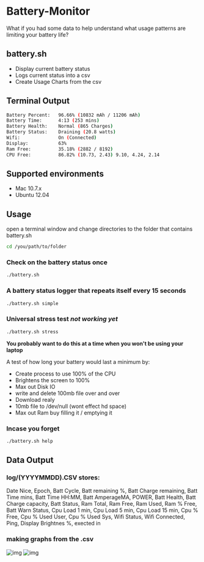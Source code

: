 Battery-Monitor
===============

What if you had some data to help understand what usage patterns are limiting your battery life?

## battery.sh 
- Display current battery status 
- Logs current status into a csv
- Create Usage Charts from the csv

## Terminal Output
```bash
Battery Percent:   96.66% (10832 mAh / 11206 mAh)
Battery Time:      4:13 (253 mins)
Battery Health:    Normal (865 Charges)
Battery Status:    Draining (20.8 watts)
Wifi:              On (Connected)
Display:           63%
Ram Free:          35.18% (2882 / 8192)
CPU Free:          86.82% (10.73, 2.43) 9.10, 4.24, 2.14
```

## Supported environments
- Mac 10.7.x
- Ubuntu 12.04

## Usage 
open a terminal window and change directories to the folder that contains battery.sh
```bash
cd /you/path/to/folder
```

### Check on the battery status once
```bash
./battery.sh 
```

### A battery status logger that repeats itself every 15 seconds
```bash
./battery.sh simple 
```

### Universal stress test *_not working yet_*
```bash
./battery.sh stress 
```
**You probably want to do this at a time when you won't be using your laptop**

A test of how long your battery would last a minimum by:
- Create process to use 100% of the CPU 
- Brightens the screen to 100%
- Max out Disk IO 
 - write and delete 100mb file over and over 
- Download realy 
 - 10mb file to /dev/null (wont effect hd space)
- Max out Ram buy filling it / emptying it

### Incase you forget
```bash
./battery.sh help
```


## Data Output 
### log/(YYYYMMDD).CSV stores: 
Date Nice, Epoch, Batt Cycle, Batt remaining %, Batt Charge remaining, Batt Time mins, Batt Time HH:MM, Batt AmperageMA, POWER, Batt Health, Batt Charge capacity, Batt Status, Ram Total, Ram Free, Ram Used, Ram % Free, Batt Warn Status, Cpu Load 1 min, Cpu Load 5 min, Cpu Load 15 min, Cpu % Free, Cpu % Used User, Cpu % Used Sys, Wifi Status, Wifi Connected, Ping, Display Brightnes %, exected in

### making graphs from the .csv 

![img](https://docs.google.com/spreadsheet/oimg?key=0Arqmzxm8MHGedF9fU3poOXlLVFpaUHpqcUxUc1dCWVE&oid=9&zx=pmrktv9rjvjl)
![img](https://docs.google.com/spreadsheet/oimg?key=0Arqmzxm8MHGedF9fU3poOXlLVFpaUHpqcUxUc1dCWVE&oid=10&zx=khl9e8lbqxhc)